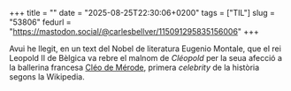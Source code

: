 +++
title = ""
date = "2025-08-25T22:30:06+0200"
tags = ["TIL"]
slug = "53806"
fedurl = "https://mastodon.social/@carlesbellver/115091295835156006"
+++

Avui he llegit, en un text del Nobel de literatura Eugenio Montale, que el rei Leopold II de Bèlgica va rebre el malnom de *Cléopold* per la seua afecció a la ballerina francesa [Cléo de Mérode](https://en.wikipedia.org/wiki/Cl%C3%A9o_de_M%C3%A9rode), primera *celebrity* de la història segons la Wikipedia.

